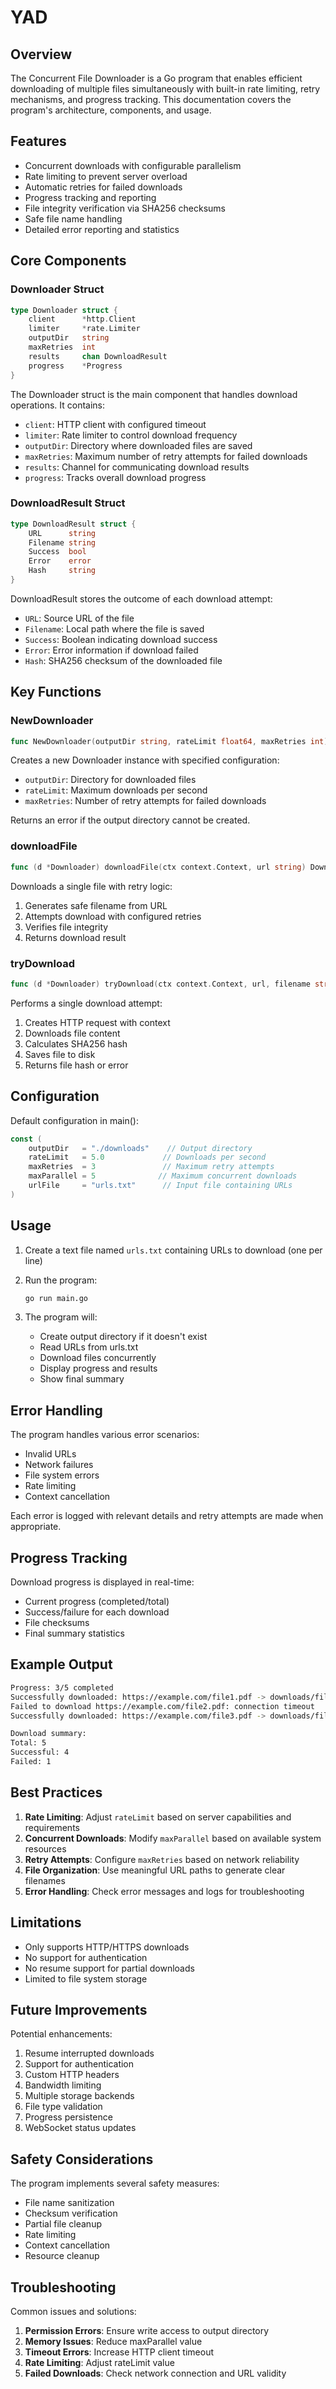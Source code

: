 # YAD

## Overview

The Concurrent File Downloader is a Go program that enables efficient downloading of multiple files simultaneously with built-in rate limiting, retry mechanisms, and progress tracking. This documentation covers the program's architecture, components, and usage.

## Features

- Concurrent downloads with configurable parallelism
- Rate limiting to prevent server overload
- Automatic retries for failed downloads
- Progress tracking and reporting
- File integrity verification via SHA256 checksums
- Safe file name handling
- Detailed error reporting and statistics

## Core Components

### Downloader Struct

```go
type Downloader struct {
    client      *http.Client
    limiter     *rate.Limiter
    outputDir   string
    maxRetries  int
    results     chan DownloadResult
    progress    *Progress
}
```

The Downloader struct is the main component that handles download operations. It contains:

- `client`: HTTP client with configured timeout
- `limiter`: Rate limiter to control download frequency
- `outputDir`: Directory where downloaded files are saved
- `maxRetries`: Maximum number of retry attempts for failed downloads
- `results`: Channel for communicating download results
- `progress`: Tracks overall download progress

### DownloadResult Struct

```go
type DownloadResult struct {
    URL      string
    Filename string
    Success  bool
    Error    error
    Hash     string
}
```

DownloadResult stores the outcome of each download attempt:

- `URL`: Source URL of the file
- `Filename`: Local path where the file is saved
- `Success`: Boolean indicating download success
- `Error`: Error information if download failed
- `Hash`: SHA256 checksum of the downloaded file

## Key Functions

### NewDownloader

```go
func NewDownloader(outputDir string, rateLimit float64, maxRetries int) (*Downloader, error)
```

Creates a new Downloader instance with specified configuration:

- `outputDir`: Directory for downloaded files
- `rateLimit`: Maximum downloads per second
- `maxRetries`: Number of retry attempts for failed downloads

Returns an error if the output directory cannot be created.

### downloadFile

```go
func (d *Downloader) downloadFile(ctx context.Context, url string) DownloadResult
```

Downloads a single file with retry logic:

1. Generates safe filename from URL
2. Attempts download with configured retries
3. Verifies file integrity
4. Returns download result

### tryDownload

```go
func (d *Downloader) tryDownload(ctx context.Context, url, filename string) (string, error)
```

Performs a single download attempt:

1. Creates HTTP request with context
2. Downloads file content
3. Calculates SHA256 hash
4. Saves file to disk
5. Returns file hash or error

## Configuration

Default configuration in main():

```go
const (
    outputDir   = "./downloads"    // Output directory
    rateLimit   = 5.0             // Downloads per second
    maxRetries  = 3               // Maximum retry attempts
    maxParallel = 5              // Maximum concurrent downloads
    urlFile     = "urls.txt"      // Input file containing URLs
)
```

## Usage

1. Create a text file named `urls.txt` containing URLs to download (one per line)
2. Run the program:

   ```bash
   go run main.go
   ```

3. The program will:
   - Create output directory if it doesn't exist
   - Read URLs from urls.txt
   - Download files concurrently
   - Display progress and results
   - Show final summary

## Error Handling

The program handles various error scenarios:

- Invalid URLs
- Network failures
- File system errors
- Rate limiting
- Context cancellation

Each error is logged with relevant details and retry attempts are made when appropriate.

## Progress Tracking

Download progress is displayed in real-time:

- Current progress (completed/total)
- Success/failure for each download
- File checksums
- Final summary statistics

## Example Output

```sh
Progress: 3/5 completed
Successfully downloaded: https://example.com/file1.pdf -> downloads/file1.pdf (SHA256: abc123...)
Failed to download https://example.com/file2.pdf: connection timeout
Successfully downloaded: https://example.com/file3.pdf -> downloads/file3.pdf (SHA256: def456...)

Download summary:
Total: 5
Successful: 4
Failed: 1
```

## Best Practices

1. **Rate Limiting**: Adjust `rateLimit` based on server capabilities and requirements
2. **Concurrent Downloads**: Modify `maxParallel` based on available system resources
3. **Retry Attempts**: Configure `maxRetries` based on network reliability
4. **File Organization**: Use meaningful URL paths to generate clear filenames
5. **Error Handling**: Check error messages and logs for troubleshooting

## Limitations

- Only supports HTTP/HTTPS downloads
- No support for authentication
- No resume support for partial downloads
- Limited to file system storage

## Future Improvements

Potential enhancements:

1. Resume interrupted downloads
2. Support for authentication
3. Custom HTTP headers
4. Bandwidth limiting
5. Multiple storage backends
6. File type validation
7. Progress persistence
8. WebSocket status updates

## Safety Considerations

The program implements several safety measures:

- File name sanitization
- Checksum verification
- Partial file cleanup
- Rate limiting
- Context cancellation
- Resource cleanup

## Troubleshooting

Common issues and solutions:

1. **Permission Errors**: Ensure write access to output directory
2. **Memory Issues**: Reduce maxParallel value
3. **Timeout Errors**: Increase HTTP client timeout
4. **Rate Limiting**: Adjust rateLimit value
5. **Failed Downloads**: Check network connection and URL validity
